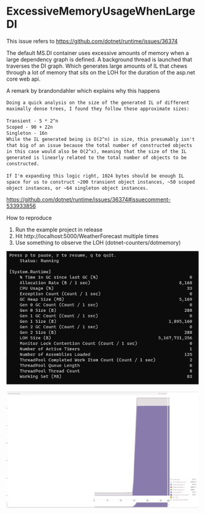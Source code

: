 # ExcessiveMemoryUsageWhenLargeDI

This issue refers to https://github.com/dotnet/runtime/issues/36374

The default MS.DI container uses excessive amounts of memory when a large dependency graph is defined.
A background thread is launched that traverses the DI graph. Which generates large amounts of IL that chews through a lot of memory that sits on the LOH for the duration of the asp.net core web api.

A remark by brandondahler which explains why this happens 

```
Doing a quick analysis on the size of the generated IL of different maximally dense trees, I found they follow these approximate sizes:

Transient - 5 * 2^n
Scoped - 90 + 22n
Singleton - 16n
While the IL generated being is O(2^n) in size, this presumably isn't that big of an issue because the total number of constructed objects in this case would also be O(2^x), meaning that the size of the IL generated is linearly related to the total number of objects to be constructed.

If I'm expanding this logic right, 1024 bytes should be enough IL space for us to construct ~200 transient object instances, ~50 scoped object instances, or ~64 singleton object instances.
``` 
https://github.com/dotnet/runtime/issues/36374#issuecomment-533933856

How to reproduce
1. Run the example project in release
2. Hit http://localhost:5000/WeatherForecast multiple times
3. Use something to observe the LOH (dotnet-counters/dotmemory)

![dotnet-counters](images/dotnet-counters.PNG)

![dotmemory](images/dotmemory-visual.PNG)
